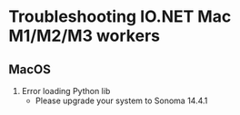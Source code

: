 # Troubleshooting IO.NET Mac M1/M2/M3 workers

## MacOS

1. Error loading Python lib
   - Please upgrade your system to Sonoma 14.4.1

